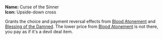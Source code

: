 **Name:** Curse of the Sinner
<br>
**Icon:** Upside-down cross

Grants the choice and payment reversal effects from [Blood Atonement](/docs/items/passive/okay/Blood%20Atonement/idea.md) and [Blessing of the Damned](/docs/items/passive/okay/Blessing%20of%20the%20damned/idea.md).
The lower price from [Blood Atonement](/docs/items/passive/okay/Blood%20Atonement/idea.md) is not there, you pay as if it's a devil deal item.